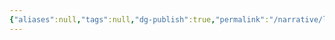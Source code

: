 ```yaml
---
{"aliases":null,"tags":null,"dg-publish":true,"permalink":"/narrative/locations/worlds/navareo-point/","dgPassFrontmatter":true}
---
```


